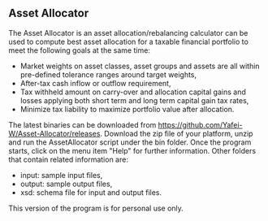 ## Asset Allocator

The Asset Allocator is an asset allocation/rebalancing calculator can be used to compute best asset allocation for a taxable financial portfolio to meet the following goals at the same time:
- Market weights on asset classes, asset groups and assets are all within pre-defined tolerance ranges around target weights,
- After-tax cash inflow or outflow requirement,
- Tax withheld amount on carry-over and allocation capital gains and losses applying both short term and long term capital gain tax rates,
- Minimize tax liability to maximize portfolio value after allocation.

The latest binaries can be downloaded from https://github.com/Yafei-W/Asset-Allocator/releases.  Download the zip file of your platform, unzip and run the AssetAllocator script under the bin folder.  Once the program starts, click on the menu item "Help" for further information.  Other folders that contain related information are:
- input: sample input files,
- output: sample output files,
- xsd: schema file for input and output files.

This version of the program is for personal use only.
